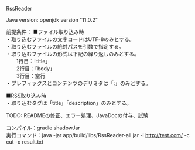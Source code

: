 RssReader

Java version: openjdk version "11.0.2"

前提条件：
■ファイル取り込み時  
・取り込むファイルの文字コードはUTF-8のみとする。  
・取り込むファイルの絶対パスを引数で指定する。  
・取り込むファイルの形式は下記の繰り返しのみとする。  
　　1行目：「title」  
　　2行目：「body」  
　　3行目：空行  
・プレフィックスとコンテンツのデリミタは「:」のみとする。

■RSS取り込み時  
・取り込むタグは「title」「description」のみとする。

TODO: READMEの修正、エラー処理、JavaDocの付与、試験

コンパイル：gradle shadowJar  
実行コマンド：java -jar app/build/libs/RssReader-all.jar -i http://test.com/ -c cut -o result.txt